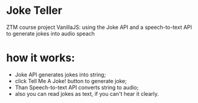 # Joke Teller

ZTM course project VanillaJS: using the Joke API and a speech-to-text API to
generate jokes into audio speach

# how it works:

- Joke API generates jokes into string;
- click Tell Me A Joke! button to generate joke;
- Than Speech-to-text API converts string to audio;
- also you can read jokes as text, if you can't hear it clearly.
